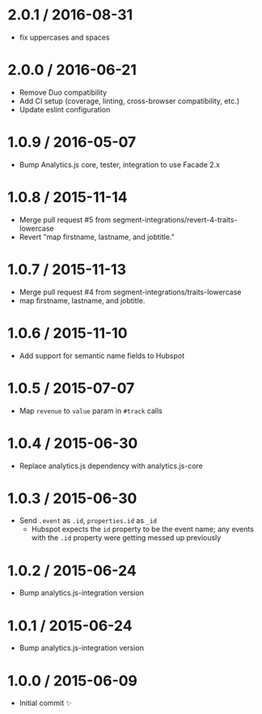 
2.0.1 / 2016-08-31
==================

  * fix uppercases and spaces

2.0.0 / 2016-06-21
==================

  * Remove Duo compatibility
  * Add CI setup (coverage, linting, cross-browser compatibility, etc.)
  * Update eslint configuration

1.0.9 / 2016-05-07
==================

  * Bump Analytics.js core, tester, integration to use Facade 2.x

1.0.8 / 2015-11-14
==================

  * Merge pull request #5 from segment-integrations/revert-4-traits-lowercase
  * Revert "map firstname, lastname, and jobtitle."

1.0.7 / 2015-11-13
==================

  * Merge pull request #4 from segment-integrations/traits-lowercase
  * map firstname, lastname, and jobtitle.

1.0.6 / 2015-11-10
==================

  * Add support for semantic name fields to Hubspot

1.0.5 / 2015-07-07
==================

  * Map `revenue` to `value` param in `#track` calls

1.0.4 / 2015-06-30
==================

  * Replace analytics.js dependency with analytics.js-core

1.0.3 / 2015-06-30
==================

  * Send `.event` as `.id`, `properties.id` as `_id`
    * Hubspot expects the `id` property to be the event name; any events with the `.id` property were getting messed up previously

1.0.2 / 2015-06-24
==================

  * Bump analytics.js-integration version

1.0.1 / 2015-06-24
==================

  * Bump analytics.js-integration version

1.0.0 / 2015-06-09
==================

  * Initial commit :sparkles:
